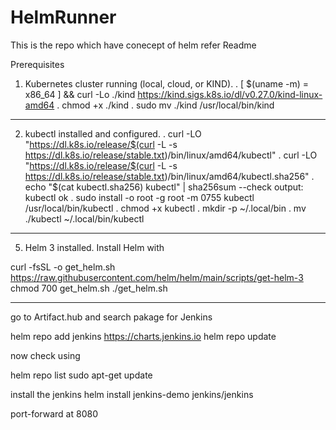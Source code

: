 # HelmRunner   

This is the repo which have conecept of helm refer Readme

Prerequisites
1) Kubernetes cluster running (local, cloud, or KIND).
. [ $(uname -m) = x86_64 ] && curl -Lo ./kind https://kind.sigs.k8s.io/dl/v0.27.0/kind-linux-amd64
. chmod +x ./kind
. sudo mv ./kind /usr/local/bin/kind
-------------------------------------------------------------------------------------------------------------------------------------------------------------------------------------------------------- 
2) kubectl installed and configured.
 .  curl -LO "https://dl.k8s.io/release/$(curl -L -s https://dl.k8s.io/release/stable.txt)/bin/linux/amd64/kubectl"
 .   curl -LO "https://dl.k8s.io/release/$(curl -L -s https://dl.k8s.io/release/stable.txt)/bin/linux/amd64/kubectl.sha256"
 .   echo "$(cat kubectl.sha256)  kubectl" | sha256sum --check
     output: kubectl ok
 .   sudo install -o root -g root -m 0755 kubectl /usr/local/bin/kubectl
 .   chmod +x kubectl
 .   mkdir -p ~/.local/bin
 .   mv ./kubectl ~/.local/bin/kubectl
-------------------------------------------------------------------------------------------------------------------------------------------------------------------------------------------------------- 
5) Helm 3 installed. Install Helm with


curl -fsSL -o get_helm.sh https://raw.githubusercontent.com/helm/helm/main/scripts/get-helm-3
chmod 700 get_helm.sh
./get_helm.sh

------------------------------------------------------------------------------------------------------------------------------------------------------------------------------------------------------

go to Artifact.hub and search pakage for Jenkins

helm repo add jenkins https://charts.jenkins.io
helm repo update

now check using

helm repo list
sudo apt-get update


install the jenkins 
helm install jenkins-demo jenkins/jenkins

port-forward
at 8080 
